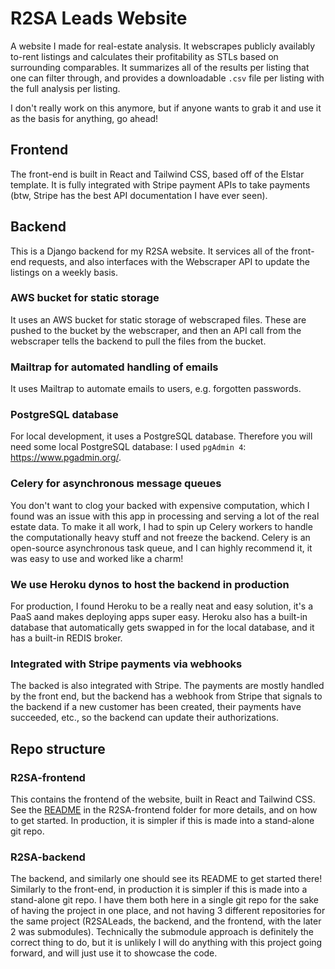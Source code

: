 # R2SA Leads Website
A website I made for real-estate analysis. It webscrapes publicly availably to-rent listings and calculates their profitability as STLs based on surrounding comparables. It summarizes all of the results per listing that one can filter through, and provides a downloadable `.csv` file per listing with the full analysis per listing.

I don't really work on this anymore, but if anyone wants to grab it and use it as the basis for anything, go ahead!

## Frontend
The front-end is built in React and Tailwind CSS, based off of the Elstar template. It is fully integrated with Stripe payment APIs to take payments (btw, Stripe has the best API documentation I have ever seen). 

## Backend
This is a Django backend for my R2SA website. It services all of the front-end requests, and also interfaces with the Webscraper API to update the listings on a weekly basis.

### AWS bucket for static storage
It uses an AWS bucket for static storage of webscraped files. These are pushed to the bucket by the webscraper, and then an API call from the webscraper tells the backend to pull the files from the bucket.

### Mailtrap for automated handling of emails
It uses Mailtrap to automate emails to users, e.g. forgotten passwords.

### PostgreSQL database
For local development, it uses a PostgreSQL database. Therefore you will need some local PostgreSQL database: I used `pgAdmin 4`: https://www.pgadmin.org/.

### Celery for asynchronous message queues
You don't want to clog your backed with expensive computation, which I found was an issue with this app in processing and serving a lot of the real estate data. To make it all work, I had to spin up Celery workers to handle the computationally heavy stuff and not freeze the backend. Celery is an open-source asynchronous task queue, and I can highly recommend it, it was easy to use and worked like a charm!

### We use Heroku dynos to host the backend in production
For production, I found Heroku to be a really neat and easy solution, it's a PaaS aand makes deploying apps super easy. Heroku also has a built-in database that automatically gets swapped in for the local database, and it has a built-in REDIS broker.

### Integrated with Stripe payments via webhooks
The backed is also integrated with Stripe. The payments are mostly handled by the front end, but the backend has a webhook from Stripe that signals to the backend if a new customer has been created, their payments have succeeded, etc., so the backend can update their authorizations.


## Repo structure

### R2SA-frontend
This contains the frontend of the website, built in React and Tailwind CSS. See the [README](https://github.com/OscarSavolainenDR/R2SA_website/blob/main/R2SA-frontend/README.md) in the R2SA-frontend folder for more details, and on how to get started. In production, it is simpler if this is made into a stand-alone git repo.

### R2SA-backend
The backend, and similarly one should see its README to get started there! Similarly to the front-end, in production it is simpler if this is made into a stand-alone git repo. I have them both here in a single git repo for the sake of having the project in one place, and not having 3 different repositories for the same project (R2SALeads, the backend, and the frontend, with the later 2 was submodules). Technically the submodule approach is definitely the correct thing to do, but it is unlikely I will do anything with this project going forward, and will just use it to showcase the code.
